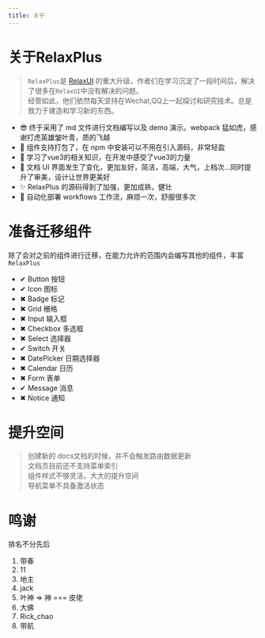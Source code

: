 ```yaml
---
title: 关于
---
```


# 关于RelaxPlus
> `RelaxPlus`是 [RelaxUI](https://yanghuanrong.github.io/RelaxUI/docs/) 的重大升级，作者们在学习沉淀了一段时间后，解决了很多在`RelaxUI`中没有解决的问题。 <br>
> 经管如此，他们依然每天坚持在Wechat,QQ上一起探讨和研究技术。总是致力于建造和学习新的东西。

- 😎 终于采用了 md 文件进行文档编写以及 demo 演示。webpack 猛如虎，感谢打虎英雄皱叶青，质的飞越
- 🔨 组件支持打包了，在 npm 中安装可以不用在引入源码，非常轻盈
- 👀 学习了vue3的相关知识，在开发中感受了vue3的力量
- 💖 文档 UI 界面发生了变化，更加友好，简洁，高端，大气，上档次...同时提升了审美，设计让世界更美好
- ✨ RelaxPlus 的源码得到了加强，更加成熟，健壮
- 🚀 自动化部署 workflows 工作流，麻烦一次，舒服很多次

# 准备迁移组件
除了会对之前的组件进行迁移，在能力允许的范围内会编写其他的组件，丰富 `RelaxPlus`
- ✔ Button 按钮
- ✔ Icon 图标
- ✖ Badge 标记
- ✖ Grid 栅格
- ✖ Input 输入框
- ✖ Checkbox 多选框
- ✖ Select 选择器
- ✔ Switch 开关
- ✖ DatePicker 日期选择器
- ✖ Calendar 日历
- ✖ Form 表单
- ✔ Message 消息
- ✖ Notice 通知

# 提升空间
> 创建新的 docs文档的时候，并不会触发路由数据更新 <br>
> 文档页目前还不支持菜单索引 <br>
> 组件样式不够灵活，大大的提升空间 <br>
> 导航菜单不具备激活状态

# 鸣谢
排名不分先后
1. 带春
2. 11
3. 地主
4. jack
5. 叶神 => 神 === 皮佬
6. 大佛
7. Rick_chao
8. 带航
